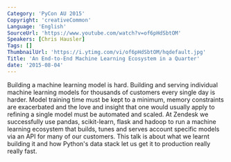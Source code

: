 ```yaml
---
Category: 'PyCon AU 2015'
Copyright: 'creativeCommon'
Language: 'English'
SourceUrl: 'https://www.youtube.com/watch?v=of6pHdSbtOM'
Speakers: [Chris Hausler]
Tags: []
ThumbnailUrl: 'https://i.ytimg.com/vi/of6pHdSbtOM/hqdefault.jpg'
Title: 'An End-to-End Machine Learning Ecosystem in a Quarter'
date: '2015-08-04'
---
```

Building a machine learning model is hard. Building and serving individual machine learning models for thousands of customers every single day is harder. Model training time must be kept to a minimum, memory constraints are exacerbated and the love and insight that one would usually apply to refining a single model must be automated and scaled. At Zendesk we successfully use pandas, scikit-learn, flask and hadoop to run a machine learning ecosystem that builds, tunes and serves account specific models via an API for many of our customers. This talk is about what we learnt building it and how Python's data stack let us get it to production really really fast.